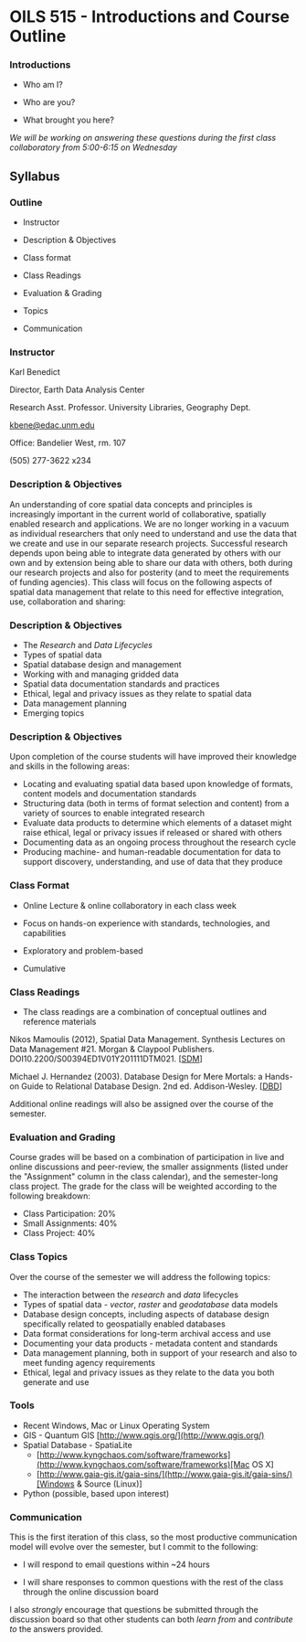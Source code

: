 # OILS 515 - Introductions and Course Outline #

### Introductions ###

* Who am I?

* Who are you?

* What brought you here?

*We will be working on answering these questions during the first class collaboratory from 5:00-6:15 on Wednesday*

## Syllabus ##

### Outline ###

* Instructor

* Description & Objectives

* Class format

* Class Readings

* Evaluation & Grading

* Topics

* Communication

### Instructor ###

Karl Benedict

Director, Earth Data Analysis Center

Research Asst. Professor. University Libraries, Geography Dept.

kbene@edac.unm.edu

Office: Bandelier West, rm. 107

\(505\) 277-3622 x234

### Description & Objectives ###

An understanding of core spatial data concepts and principles is increasingly important in the current world of collaborative, spatially enabled research and applications. We are no longer working in a vacuum as individual researchers that only need to understand and use the data that we create and use in our separate research projects. Successful research depends upon being able to integrate data generated by others with our own and by extension being able to share our data with others, both during our research projects and also for posterity (and to meet the requirements of funding agencies). This class will focus on the following aspects of spatial data management that relate to this need for effective integration, use, collaboration and sharing:

### Description & Objectives ###

* The _Research_ and _Data Lifecycles_
* Types of spatial data
* Spatial database design and management
* Working with and managing gridded data
* Spatial data documentation standards and practices
* Ethical, legal and privacy issues as they relate to spatial data
* Data management planning 
* Emerging topics

### Description & Objectives ###

Upon completion of the course students will have improved their knowledge and skills in the following areas:

* Locating and evaluating spatial data based upon knowledge of formats, content models and documentation standards
* Structuring data (both in terms of format selection and content) from a variety of sources to enable integrated research 
* Evaluate data products to determine which elements of a dataset might raise ethical, legal or privacy issues if released or shared with others
* Documenting data as an ongoing process throughout the research cycle
* Producing machine- and human-readable documentation for data to support discovery, understanding, and use of data that they produce


### Class Format ###

* Online Lecture & online collaboratory in each class week

* Focus on hands-on experience with standards, technologies, and capabilities

* Exploratory and problem-based

* Cumulative

### Class Readings ###

* The class readings are a combination of conceptual outlines and reference materials

Nikos Mamoulis (2012), Spatial Data Management. Synthesis Lectures on Data Management #21. Morgan & Claypool Publishers. DOI10.2200/S00394ED1V01Y201111DTM021. [[SDM](http://libproxy.unm.edu/login?url=http://search.ebscohost.com/login.aspx?direct=true&db=cat00503a&AN=unm.b7199537&site=eds-live&scope=site)]

Michael J. Hernandez (2003). Database Design for Mere Mortals: a Hands-on Guide to Relational Database Design. 2nd ed. Addison-Wesley. [[DBD](http://libproxy.unm.edu/login?url=http://search.ebscohost.com/login.aspx?direct=true&db=cat00503a&AN=unm.b3649820&site=eds-live&scope=site)]

Additional online readings will also be assigned over the course of the semester. 


### Evaluation and Grading ###

Course grades will be based on a combination of participation in live and online discussions and peer-review, the smaller assignments (listed under the "Assignment" column in the class calendar), and the semester-long class project. The grade for the class will be weighted according to the following breakdown:

* Class Participation: 20%
* Small Assignments: 40%
* Class Project: 40%


### Class Topics ###

Over the course of the semester we will address the following topics:

* The interaction between the *research* and *data* lifecycles
* Types of spatial data - *vector*, *raster* and *geodatabase* data models
* Database design concepts, including aspects of database design specifically related to geospatially enabled databases
* Data format considerations for long-term archival access and use
* Documenting your data products - metadata content and standards
* Data management planning, both in support of your research and also to meet funding agency requirements
* Ethical, legal and privacy issues as they relate to the data you both generate and use

### Tools ###

* Recent Windows, Mac or Linux Operating System
* GIS - Quantum GIS [http://www.qgis.org/](http://www.qgis.org/)
* Spatial Database - SpatiaLite
	* [http://www.kyngchaos.com/software/frameworks](http://www.kyngchaos.com/software/frameworks)[Mac OS X]
	* [http://www.gaia-gis.it/gaia-sins/](http://www.gaia-gis.it/gaia-sins/)[Windows & Source (Linux)]
* Python (possible, based upon interest)



### Communication ###

This is the first iteration of this class, so the most productive communication model will evolve over the semester, but I commit to the following:

* I will respond to email questions within ~24 hours

* I will share responses to common questions with the rest of the class through the online discussion board

I also *strongly* encourage that questions be submitted through the discussion board so that other students can both *learn from* and *contribute to* the answers provided. 
